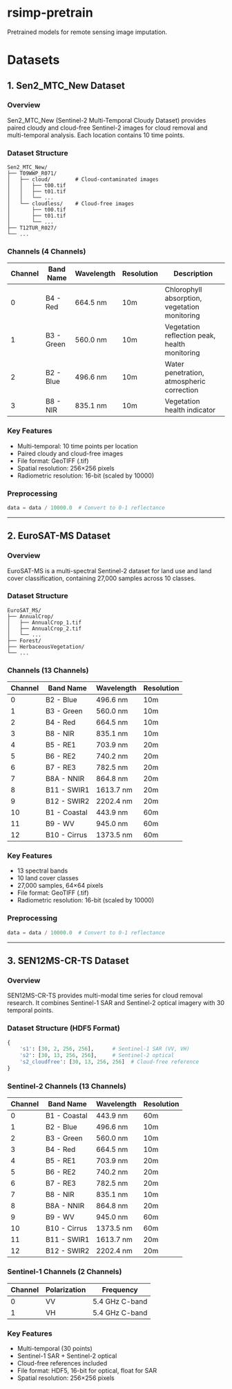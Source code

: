 # rsimp-pretrain

Pretrained models for remote sensing image imputation.

# Datasets

## 1. Sen2_MTC_New Dataset

### Overview

Sen2_MTC_New (Sentinel-2 Multi-Temporal Cloudy Dataset) provides paired cloudy and cloud-free Sentinel-2 images for cloud removal and multi-temporal analysis. Each location contains 10 time points.

### Dataset Structure

```
Sen2_MTC_New/
├── T09WWP_R071/
│   ├── cloud/        # Cloud-contaminated images
│   │   ├── t00.tif
│   │   ├── t01.tif
│   │   └── ...
│   └── cloudless/    # Cloud-free images
│       ├── t00.tif
│       ├── t01.tif
│       └── ...
├── T12TUR_R027/
└── ...
```

### Channels (4 Channels)

| Channel | Band Name  | Wavelength | Resolution | Description                                   |
| ------- | ---------- | ---------- | ---------- | --------------------------------------------- |
| 0       | B4 - Red   | 664.5 nm   | 10m        | Chlorophyll absorption, vegetation monitoring |
| 1       | B3 - Green | 560.0 nm   | 10m        | Vegetation reflection peak, health monitoring |
| 2       | B2 - Blue  | 496.6 nm   | 10m        | Water penetration, atmospheric correction     |
| 3       | B8 - NIR   | 835.1 nm   | 10m        | Vegetation health indicator                   |

### Key Features

- Multi-temporal: 10 time points per location
- Paired cloudy and cloud-free images
- File format: GeoTIFF (.tif)
- Spatial resolution: 256×256 pixels
- Radiometric resolution: 16-bit (scaled by 10000)

### Preprocessing

```python
data = data / 10000.0  # Convert to 0-1 reflectance
```

---

## 2. EuroSAT-MS Dataset

### Overview

EuroSAT-MS is a multi-spectral Sentinel-2 dataset for land use and land cover classification, containing 27,000 samples across 10 classes.

### Dataset Structure

```
EuroSAT_MS/
├── AnnualCrop/
│   ├── AnnualCrop_1.tif
│   ├── AnnualCrop_2.tif
│   └── ...
├── Forest/
├── HerbaceousVegetation/
└── ...
```

### Channels (13 Channels)

| Channel | Band Name    | Wavelength | Resolution |
| ------- | ------------ | ---------- | ---------- |
| 0       | B2 - Blue    | 496.6 nm   | 10m        |
| 1       | B3 - Green   | 560.0 nm   | 10m        |
| 2       | B4 - Red     | 664.5 nm   | 10m        |
| 3       | B8 - NIR     | 835.1 nm   | 10m        |
| 4       | B5 - RE1     | 703.9 nm   | 20m        |
| 5       | B6 - RE2     | 740.2 nm   | 20m        |
| 6       | B7 - RE3     | 782.5 nm   | 20m        |
| 7       | B8A - NNIR   | 864.8 nm   | 20m        |
| 8       | B11 - SWIR1  | 1613.7 nm  | 20m        |
| 9       | B12 - SWIR2  | 2202.4 nm  | 20m        |
| 10      | B1 - Coastal | 443.9 nm   | 60m        |
| 11      | B9 - WV      | 945.0 nm   | 60m        |
| 12      | B10 - Cirrus | 1373.5 nm  | 60m        |

### Key Features

- 13 spectral bands
- 10 land cover classes
- 27,000 samples, 64×64 pixels
- File format: GeoTIFF (.tif)
- Radiometric resolution: 16-bit (scaled by 10000)

### Preprocessing

```python
data = data / 10000.0  # Convert to 0-1 reflectance
```

---

## 3. SEN12MS-CR-TS Dataset

### Overview

SEN12MS-CR-TS provides multi-modal time series for cloud removal research. It combines Sentinel-1 SAR and Sentinel-2 optical imagery with 30 temporal points.

### Dataset Structure (HDF5 Format)

```python
{
    's1': [30, 2, 256, 256],      # Sentinel-1 SAR (VV, VH)
    's2': [30, 13, 256, 256],     # Sentinel-2 optical
    's2_cloudfree': [30, 13, 256, 256]  # Cloud-free reference
}
```

### Sentinel-2 Channels (13 Channels)

| Channel | Band Name    | Wavelength | Resolution |
| ------- | ------------ | ---------- | ---------- |
| 0       | B1 - Coastal | 443.9 nm   | 60m        |
| 1       | B2 - Blue    | 496.6 nm   | 10m        |
| 2       | B3 - Green   | 560.0 nm   | 10m        |
| 3       | B4 - Red     | 664.5 nm   | 10m        |
| 4       | B5 - RE1     | 703.9 nm   | 20m        |
| 5       | B6 - RE2     | 740.2 nm   | 20m        |
| 6       | B7 - RE3     | 782.5 nm   | 20m        |
| 7       | B8 - NIR     | 835.1 nm   | 10m        |
| 8       | B8A - NNIR   | 864.8 nm   | 20m        |
| 9       | B9 - WV      | 945.0 nm   | 60m        |
| 10      | B10 - Cirrus | 1373.5 nm  | 60m        |
| 11      | B11 - SWIR1  | 1613.7 nm  | 20m        |
| 12      | B12 - SWIR2  | 2202.4 nm  | 20m        |

### Sentinel-1 Channels (2 Channels)

| Channel | Polarization | Frequency      |
| ------- | ------------ | -------------- |
| 0       | VV           | 5.4 GHz C-band |
| 1       | VH           | 5.4 GHz C-band |

### Key Features

- Multi-temporal (30 points)
- Sentinel-1 SAR + Sentinel-2 optical
- Cloud-free references included
- File format: HDF5, 16-bit for optical, float for SAR
- Spatial resolution: 256×256 pixels
